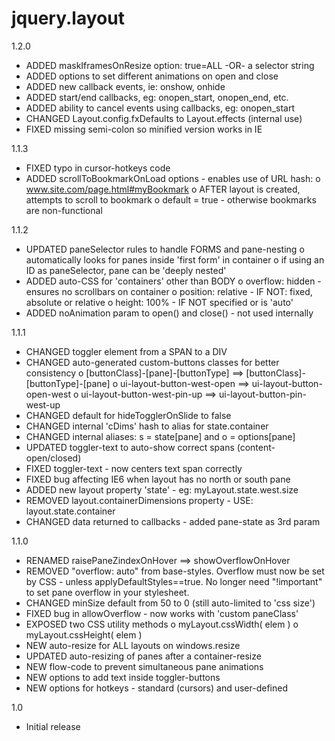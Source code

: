 # jquery.layout
1.2.0
* ADDED maskIframesOnResize option: true=ALL -OR- a selector string
* ADDED options to set different animations on open and close
* ADDED new callback events, ie: onshow, onhide
* ADDED start/end callbacks, eg: onopen_start, onopen_end, etc.
* ADDED ability to cancel events using callbacks, eg: onopen_start
* CHANGED Layout.config.fxDefaults to Layout.effects (internal use)
* FIXED missing semi-colon so minified version works in IE

1.1.3
* FIXED typo in cursor-hotkeys code
* ADDED scrollToBookmarkOnLoad options - enables use of URL hash:
    o www.site.com/page.html#myBookmark
    o AFTER layout is created, attempts to scroll to bookmark
    o default = true - otherwise bookmarks are non-functional

1.1.2
* UPDATED paneSelector rules to handle FORMS and pane-nesting
    o automatically looks for panes inside 'first form' in container
    o if using an ID as paneSelector, pane can be 'deeply nested'
* ADDED auto-CSS for 'containers' other than BODY
    o overflow: hidden   - ensures no scrollbars on container
    o position: relative - IF NOT: fixed, absolute or relative
    o height:   100%     - IF NOT specified or is 'auto'
* ADDED noAnimation param to open() and close() - not used internally

1.1.1
* CHANGED toggler element from a SPAN to a DIV
* CHANGED auto-generated custom-buttons classes for better consistency
    o [buttonClass]-[pane]-[buttonType] ==> [buttonClass]-[buttonType]-[pane]
    o ui-layout-button-west-open ==> ui-layout-button-open-west
    o ui-layout-button-west-pin-up ==> ui-layout-button-pin-west-up
* CHANGED default for hideTogglerOnSlide to false
* CHANGED internal 'cDims' hash to alias for state.container
* CHANGED internal aliases: s = state[pane] and o = options[pane]
* UPDATED toggler-text to auto-show correct spans (content-open/closed)
* FIXED toggler-text - now centers text span correctly
* FIXED bug affecting IE6 when layout has no north or south pane
* ADDED new layout property 'state' - eg: myLayout.state.west.size
* REMOVED layout.containerDimensions property - USE: layout.state.container
* CHANGED data returned to callbacks - added pane-state as 3rd param

1.1.0
* RENAMED raisePaneZindexOnHover ==> showOverflowOnHover
* REMOVED "overflow: auto" from base-styles. Overflow must now be set by 
    CSS - unless applyDefaultStyles==true. No longer need "!important" to 
	set pane overflow in your stylesheet.
* CHANGED minSize default from 50 to 0 (still auto-limited to 'css size')
* FIXED bug in allowOverflow - now works with 'custom paneClass'
* EXPOSED two CSS utility methods
    o myLayout.cssWidth( elem )
    o myLayout.cssHeight( elem )
* NEW auto-resize for ALL layouts on windows.resize 
* UPDATED auto-resizing of panes after a container-resize
* NEW flow-code to prevent simultaneous pane animations
* NEW options to add text inside toggler-buttons
* NEW options for hotkeys - standard (cursors) and user-defined 

1.0
* Initial release
